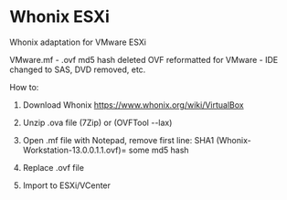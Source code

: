 # Whonix ESXi
Whonix adaptation for VMware ESXi

VMware.mf - .ovf md5 hash deleted
OVF reformatted for VMware - IDE changed to SAS, DVD removed, etc.

How to:

1. Download Whonix
https://www.whonix.org/wiki/VirtualBox

2. Unzip .ova file (7Zip) or (OVFTool --lax)

3. Open .mf file with Notepad, remove first line: SHA1 (Whonix-Workstation-13.0.0.1.1.ovf)= some md5 hash

3. Replace .ovf file

4. Import to ESXi/VCenter

